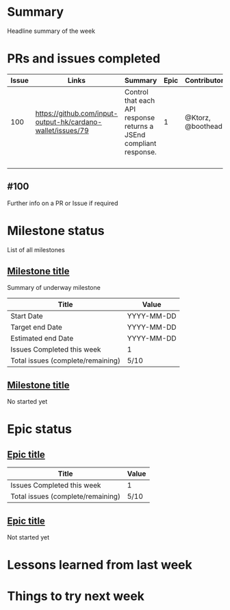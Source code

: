 # Summary

Headline summary of the week

# PRs and issues completed

| Issue | Links                                                       | Summary                                                            | Epic | Contributors      | Started    | Finished   | Comments      |
|-------|-------------------------------------------------------------|--------------------------------------------------------------------|------|-------------------|------------|------------|---------------|
|   100 | https://github.com/input-output-hk/cardano-wallet/issues/79 | Control that each API response returns a JSEnd compliant response. |    1 | @Ktorz, @boothead | YYYY-MM-DD | YYYY-MM-DD | This was easy |
|       |                                                             |                                                                    |      |                   |            |            |               |
|       |                                                             |                                                                    |      |                   |            |            |               |
|       |                                                             |                                                                    |      |                   |            |            |               |
|       |                                                             |                                                                    |      |                   |            |            |               |


## #100

Further info on a PR or Issue if required

# Milestone status

List of all milestones

## [Milestone title](https://github.com/input-output-hk/repo/milestone/1)

Summary of underway milestone

| Title                             | Value      |
|-----------------------------------|------------|
| Start Date                        | YYYY-MM-DD |
| Target end Date                   | YYYY-MM-DD |
| Estimated end Date                | YYYY-MM-DD |
| Issues Completed this week        | 1          |
| Total issues (complete/remaining) | 5/10       |

## [Milestone title](https://github.com/input-output-hk/repo/milestone/2)

No started yet

# Epic status

## [Epic title](https://github.com/input-output-hk/repo/issues/1)

| Title                             | Value |
|-----------------------------------|-------|
| Issues Completed this week        | 1     |
| Total issues (complete/remaining) | 5/10  |

## [Epic title](https://github.com/input-output-hk/repo/issues/2)

Not started yet

# Lessons learned from last week

# Things to try next week
